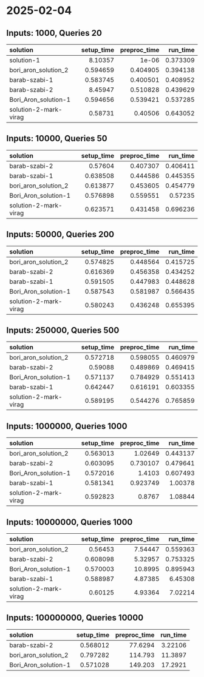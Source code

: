 # 2025-02-04

## Inputs: 1000, Queries 20

| solution              |   setup_time |   preproc_time |   run_time |
|:----------------------|-------------:|---------------:|-----------:|
| solution-1            |     8.10357  |       1e-06    |   0.373309 |
| bori_aron_solution_2  |     0.594659 |       0.404905 |   0.394138 |
| barab-szabi-1         |     0.583745 |       0.400501 |   0.408952 |
| barab-szabi-2         |     8.45947  |       0.510828 |   0.439629 |
| Bori_Aron_solution-1  |     0.594656 |       0.539421 |   0.537285 |
| solution-2-mark-virag |     0.58731  |       0.40506  |   0.643052 |

## Inputs: 10000, Queries 50

| solution              |   setup_time |   preproc_time |   run_time |
|:----------------------|-------------:|---------------:|-----------:|
| barab-szabi-2         |     0.57604  |       0.407307 |   0.406411 |
| barab-szabi-1         |     0.638508 |       0.444586 |   0.445355 |
| bori_aron_solution_2  |     0.613877 |       0.453605 |   0.454779 |
| Bori_Aron_solution-1  |     0.576898 |       0.559551 |   0.57235  |
| solution-2-mark-virag |     0.623571 |       0.431458 |   0.696236 |

## Inputs: 50000, Queries 200

| solution              |   setup_time |   preproc_time |   run_time |
|:----------------------|-------------:|---------------:|-----------:|
| bori_aron_solution_2  |     0.574825 |       0.448564 |   0.415725 |
| barab-szabi-2         |     0.616369 |       0.456358 |   0.434252 |
| barab-szabi-1         |     0.591505 |       0.447983 |   0.448628 |
| Bori_Aron_solution-1  |     0.587543 |       0.581987 |   0.566435 |
| solution-2-mark-virag |     0.580243 |       0.436248 |   0.655395 |

## Inputs: 250000, Queries 500

| solution              |   setup_time |   preproc_time |   run_time |
|:----------------------|-------------:|---------------:|-----------:|
| bori_aron_solution_2  |     0.572718 |       0.598055 |   0.460979 |
| barab-szabi-2         |     0.59088  |       0.489869 |   0.469415 |
| Bori_Aron_solution-1  |     0.571137 |       0.784929 |   0.551413 |
| barab-szabi-1         |     0.642447 |       0.616191 |   0.603355 |
| solution-2-mark-virag |     0.589195 |       0.544276 |   0.765859 |

## Inputs: 1000000, Queries 1000

| solution              |   setup_time |   preproc_time |   run_time |
|:----------------------|-------------:|---------------:|-----------:|
| bori_aron_solution_2  |     0.563013 |       1.02649  |   0.443137 |
| barab-szabi-2         |     0.603095 |       0.730107 |   0.479641 |
| Bori_Aron_solution-1  |     0.572016 |       1.4103   |   0.607493 |
| barab-szabi-1         |     0.581341 |       0.923749 |   1.00378  |
| solution-2-mark-virag |     0.592823 |       0.8767   |   1.08844  |

## Inputs: 10000000, Queries 1000

| solution              |   setup_time |   preproc_time |   run_time |
|:----------------------|-------------:|---------------:|-----------:|
| bori_aron_solution_2  |     0.56453  |        7.54447 |   0.559363 |
| barab-szabi-2         |     0.608098 |        5.32957 |   0.753325 |
| Bori_Aron_solution-1  |     0.570003 |       10.8995  |   0.895943 |
| barab-szabi-1         |     0.588987 |        4.87385 |   6.45308  |
| solution-2-mark-virag |     0.60125  |        4.93364 |   7.02214  |

## Inputs: 100000000, Queries 10000

| solution             |   setup_time |   preproc_time |   run_time |
|:---------------------|-------------:|---------------:|-----------:|
| barab-szabi-2        |     0.568012 |        77.6294 |    3.22106 |
| bori_aron_solution_2 |     0.797282 |       114.793  |   11.3897  |
| Bori_Aron_solution-1 |     0.571028 |       149.203  |   17.2921  |